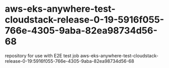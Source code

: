 # aws-eks-anywhere-test-cloudstack-release-0-19-5916f055-766e-4305-9aba-82ea98734d56-68
repository for use with E2E test job aws-eks-anywhere-test-cloudstack-release-0-19:5916f055-766e-4305-9aba-82ea98734d56-68
